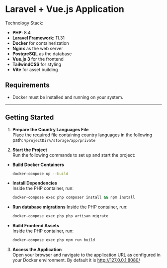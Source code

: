 # Laravel + Vue.js Application

Technology Stack:

- **PHP**: 8.4
- **Laravel Framework**: 11.31
- **Docker** for containerization
- **Nginx** as the web server
- **PostgreSQL** as the database
- **Vue.js 3** for the frontend
- **TailwindCSS** for styling
- **Vite** for asset building

## Requirements

- Docker must be installed and running on your system.

---

## Getting Started

1. **Prepare the Country Languages File**  
   Place the required file containing country languages in the following path: `%projectDir%/storage/app/private`

2. **Start the Project**  
   Run the following commands to set up and start the project:

- **Build Docker Containers**
  ```bash
  docker-compose up --build
  ```

- **Install Dependencies**  
  Inside the PHP container, run:
  ```bash
  docker-compose exec php composer install && npm install
  ```

- **Run database migrations**
  Inside the PHP container, run:
  ```bash
  docker-compose exec php php artisan migrate
  ```

- **Build Frontend Assets**  
  Inside the PHP container, run:
  ```bash
  docker-compose exec php npm run build
  ```

3. **Access the Application**  
   Open your browser and navigate to the application URL as configured in your Docker environment. By default it is http://127.0.0.1:8080/
